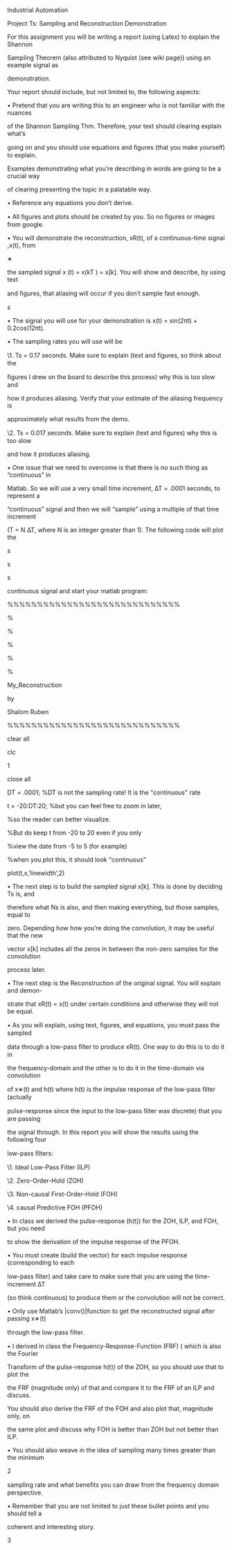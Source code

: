 ﻿

Industrial Automation

Project Ts: Sampling and Reconstruction Demonstration

For this assignment you will be writing a report (using Latex) to explain the Shannon

Sampling Theorem (also attributed to Nyquist (see wiki page)) using an example signal as

demonstration.

Your report should include, but not limited to, the following aspects:

• Pretend that you are writing this to an engineer who is not familiar with the nuances

of the Shannon Sampling Thm. Therefore, your text should clearing explain what’s

going on and you should use equations and ﬁgures (that you make yourself) to explain.

Examples demonstrating what you’re describing in words are going to be a crucial way

of clearing presenting the topic in a palatable way.

• Reference any equations you don’t derive.

• All ﬁgures and plots should be created by you. So no ﬁgures or images from google.

• You will demonstrate the reconstruction, xR(t), of a continuous-time signal ,x(t), from

∗

the sampled signal x (t) = x(kT ) = x[k]. You will show and describe, by using text

and ﬁgures, that aliasing will occur if you don’t sample fast enough.

s

• The signal you will use for your demonstration is x(t) = sin(2πt) + 0.2cos(12πt).

• The sampling rates you will use will be

\1. Ts = 0.17 seconds. Make sure to explain (text and ﬁgures, so think about the

ﬁgures I drew on the board to describe this process) why this is too slow and

how it produces aliasing. Verify that your estimate of the aliasing frequency is

approximately what results from the demo.

\2. Ts = 0.017 seconds. Make sure to explain (text and ﬁgures) why this is too slow

and how it produces aliasing.

• One issue that we need to overcome is that there is no such thing as “continuous” in

Matlab. So we will use a very small time increment, ∆T = .0001 seconds, to represent a

“continuous” signal and then we will “sample” using a multiple of that time increment

(T = N ∆T, where N is an integer greater than 1). The following code will plot the

s

s

s

continuous signal and start your matlab program:

%%%%%%%%%%%%%%%%%%%%%%%%%%%%%

%

%

%

%

%

My\_Reconstruction

by

Shalom Ruben

%%%%%%%%%%%%%%%%%%%%%%%%%%%%%

clear all

clc

1





close all

DT = .0001; %DT is not the sampling rate! It is the "continuous" rate

t = -20:DT:20; %but you can feel free to zoom in later,

%so the reader can better visualize.

%But do keep t from -20 to 20 even if you only

%view the date from -5 to 5 (for example)

%when you plot this, it should look "continuous"

plot(t,x,’linewidth’,2)

• The next step is to build the sampled signal x[k]. This is done by deciding Ts is, and

therefore what Ns is also, and then making everything, but those samples, equal to

zero. Depending how how you’re doing the convolution, it may be useful that the new

vector x[k] includes all the zeros in between the non-zero samples for the convolution

process later.

• The next step is the Reconstruction of the original signal. You will explain and demon-

strate that xR(t) = x(t) under certain conditions and otherwise they will not be equal.

• As you will explain, using text, ﬁgures, and equations, you must pass the sampled

data through a low-pass ﬁlter to produce xR(t). One way to do this is to do it in

the frequency-domain and the other is to do it in the time-domain via convolution

of x∗(t) and h(t) where h(t) is the impulse response of the low-pass ﬁlter (actually

pulse-response since the input to the low-pass ﬁlter was discrete) that you are passing

the signal through. In this report you will show the results using the following four

low-pass ﬁlters:

\1. Ideal Low-Pass Filter (ILP)

\2. Zero-Order-Hold (ZOH)

\3. Non-causal First-Order-Hold (FOH)

\4. causal Predictive FOH (PFOH)

• In class we derived the pulse-response (h(t)) for the ZOH, ILP, and FOH, but you need

to show the derivation of the impulse response of the PFOH.

• You must create (build the vector) for each impulse response (corresponding to each

low-pass ﬁlter) and take care to make sure that you are using the time-increment ∆T

(so think continuous) to produce them or the convolution will not be correct.

• Only use Matlab’s |conv()|function to get the reconstructed signal after passing x∗(t)

through the low-pass ﬁlter.

• I derived in class the Frequency-Response-Function (FRF) ( which is also the Fourier

Transform of the pulse-response h(t)) of the ZOH, so you should use that to plot the

the FRF (magnitude only) of that and compare it to the FRF of an ILP and discuss.

You should also derive the FRF of the FOH and also plot that, magnitude only, on

the same plot and discuss why FOH is better than ZOH but not better than ILP.

• You should also weave in the idea of sampling many times greater than the minimum

2





sampling rate and what beneﬁts you can draw from the frequency domain perspective.

• Remember that you are not limited to just these bullet points and you should tell a

coherent and interesting story.

3



